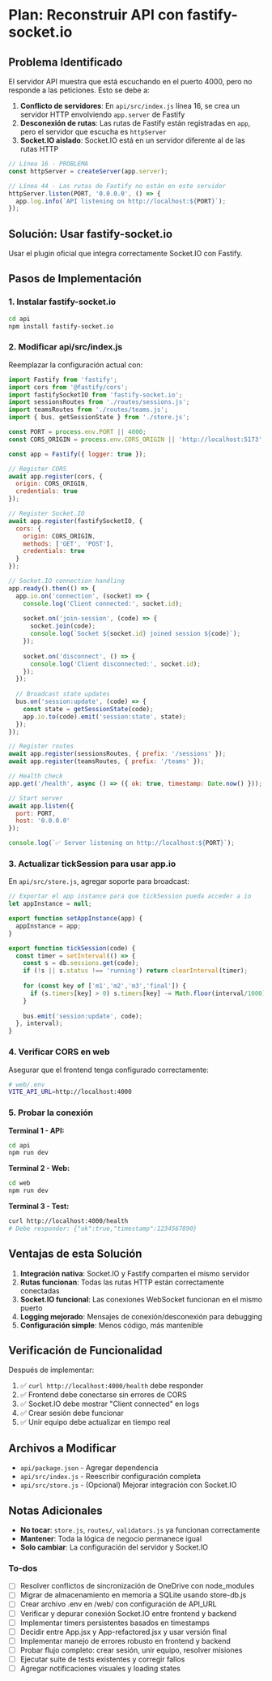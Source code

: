 <!-- 9ff2a28e-44ef-473b-9cc4-126c94f45855 fe8742a6-94ad-41c1-a77d-7bdf3af8a7f4 -->
# Plan: Reconstruir API con fastify-socket.io

## Problema Identificado

El servidor API muestra que está escuchando en el puerto 4000, pero no responde a las peticiones. Esto se debe a:

1. **Conflicto de servidores**: En `api/src/index.js` línea 16, se crea un servidor HTTP envolviendo `app.server` de Fastify
2. **Desconexión de rutas**: Las rutas de Fastify están registradas en `app`, pero el servidor que escucha es `httpServer`
3. **Socket.IO aislado**: Socket.IO está en un servidor diferente al de las rutas HTTP
```javascript:api/src/index.js
// Línea 16 - PROBLEMA
const httpServer = createServer(app.server);

// Línea 44 - Las rutas de Fastify no están en este servidor
httpServer.listen(PORT, '0.0.0.0', () => {
  app.log.info(`API listening on http://localhost:${PORT}`);
});
```


## Solución: Usar fastify-socket.io

Usar el plugin oficial que integra correctamente Socket.IO con Fastify.

## Pasos de Implementación

### 1. Instalar fastify-socket.io

```bash
cd api
npm install fastify-socket.io
```

### 2. Modificar api/src/index.js

Reemplazar la configuración actual con:

```javascript
import Fastify from 'fastify';
import cors from '@fastify/cors';
import fastifySocketIO from 'fastify-socket.io';
import sessionsRoutes from './routes/sessions.js';
import teamsRoutes from './routes/teams.js';
import { bus, getSessionState } from './store.js';

const PORT = process.env.PORT || 4000;
const CORS_ORIGIN = process.env.CORS_ORIGIN || 'http://localhost:5173';

const app = Fastify({ logger: true });

// Register CORS
await app.register(cors, { 
  origin: CORS_ORIGIN, 
  credentials: true 
});

// Register Socket.IO
await app.register(fastifySocketIO, {
  cors: {
    origin: CORS_ORIGIN,
    methods: ['GET', 'POST'],
    credentials: true
  }
});

// Socket.IO connection handling
app.ready().then(() => {
  app.io.on('connection', (socket) => {
    console.log('Client connected:', socket.id);
    
    socket.on('join-session', (code) => {
      socket.join(code);
      console.log(`Socket ${socket.id} joined session ${code}`);
    });
    
    socket.on('disconnect', () => {
      console.log('Client disconnected:', socket.id);
    });
  });
  
  // Broadcast state updates
  bus.on('session:update', (code) => {
    const state = getSessionState(code);
    app.io.to(code).emit('session:state', state);
  });
});

// Register routes
await app.register(sessionsRoutes, { prefix: '/sessions' });
await app.register(teamsRoutes, { prefix: '/teams' });

// Health check
app.get('/health', async () => ({ ok: true, timestamp: Date.now() }));

// Start server
await app.listen({ 
  port: PORT, 
  host: '0.0.0.0' 
});

console.log(`✅ Server listening on http://localhost:${PORT}`);
```

### 3. Actualizar tickSession para usar app.io

En `api/src/store.js`, agregar soporte para broadcast:

```javascript
// Exportar el app instance para que tickSession pueda acceder a io
let appInstance = null;

export function setAppInstance(app) {
  appInstance = app;
}

export function tickSession(code) {
  const timer = setInterval(() => {
    const s = db.sessions.get(code);
    if (!s || s.status !== 'running') return clearInterval(timer);
    
    for (const key of ['m1','m2','m3','final']) {
      if (s.timers[key] > 0) s.timers[key] -= Math.floor(interval/1000);
    }
    
    bus.emit('session:update', code);
  }, interval);
}
```

### 4. Verificar CORS en web

Asegurar que el frontend tenga configurado correctamente:

```bash
# web/.env
VITE_API_URL=http://localhost:4000
```

### 5. Probar la conexión

**Terminal 1 - API:**

```bash
cd api
npm run dev
```

**Terminal 2 - Web:**

```bash
cd web
npm run dev
```

**Terminal 3 - Test:**

```bash
curl http://localhost:4000/health
# Debe responder: {"ok":true,"timestamp":1234567890}
```

## Ventajas de esta Solución

1. **Integración nativa**: Socket.IO y Fastify comparten el mismo servidor
2. **Rutas funcionan**: Todas las rutas HTTP están correctamente conectadas
3. **Socket.IO funcional**: Las conexiones WebSocket funcionan en el mismo puerto
4. **Logging mejorado**: Mensajes de conexión/desconexión para debugging
5. **Configuración simple**: Menos código, más mantenible

## Verificación de Funcionalidad

Después de implementar:

1. ✅ `curl http://localhost:4000/health` debe responder
2. ✅ Frontend debe conectarse sin errores de CORS
3. ✅ Socket.IO debe mostrar "Client connected" en logs
4. ✅ Crear sesión debe funcionar
5. ✅ Unir equipo debe actualizar en tiempo real

## Archivos a Modificar

- `api/package.json` - Agregar dependencia
- `api/src/index.js` - Reescribir configuración completa
- `api/src/store.js` - (Opcional) Mejorar integración con Socket.IO

## Notas Adicionales

- **No tocar**: `store.js`, `routes/`, `validators.js` ya funcionan correctamente
- **Mantener**: Toda la lógica de negocio permanece igual
- **Solo cambiar**: La configuración del servidor y Socket.IO

### To-dos

- [ ] Resolver conflictos de sincronización de OneDrive con node_modules
- [ ] Migrar de almacenamiento en memoria a SQLite usando store-db.js
- [ ] Crear archivo .env en /web/ con configuración de API_URL
- [ ] Verificar y depurar conexión Socket.IO entre frontend y backend
- [ ] Implementar timers persistentes basados en timestamps
- [ ] Decidir entre App.jsx y App-refactored.jsx y usar versión final
- [ ] Implementar manejo de errores robusto en frontend y backend
- [ ] Probar flujo completo: crear sesión, unir equipo, resolver misiones
- [ ] Ejecutar suite de tests existentes y corregir fallos
- [ ] Agregar notificaciones visuales y loading states